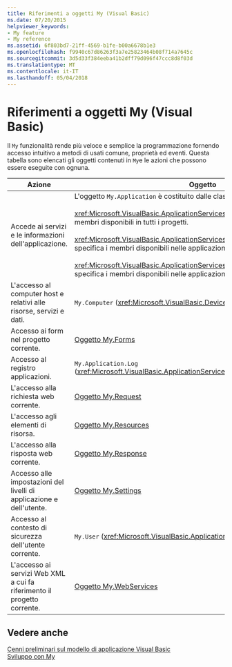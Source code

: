```yaml
---
title: Riferimenti a oggetti My (Visual Basic)
ms.date: 07/20/2015
helpviewer_keywords:
- My feature
- My reference
ms.assetid: 6f803bd7-21ff-4569-b1fe-b00a6678b1e3
ms.openlocfilehash: f9940c67d86263f3a7e25823464b08f714a7645c
ms.sourcegitcommit: 3d5d33f384eeba41b2dff79d096f47ccc8d8f03d
ms.translationtype: MT
ms.contentlocale: it-IT
ms.lasthandoff: 05/04/2018
---
```

# <a name="my-reference-visual-basic"></a>Riferimenti a oggetti My (Visual Basic)
Il `My` funzionalità rende più veloce e semplice la programmazione fornendo accesso intuitivo a metodi di usati comune, proprietà ed eventi. Questa tabella sono elencati gli oggetti contenuti in `My`e le azioni che possono essere eseguite con ognuna.  
  
|**Azione**|**Oggetto**|  
|----------------|----------------|  
|Accede ai servizi e le informazioni dell'applicazione.|L'oggetto `My.Application` è costituito dalle classi seguenti:<br /><br /> <xref:Microsoft.VisualBasic.ApplicationServices.ApplicationBase> specifica i membri disponibili in tutti i progetti.<br /><br /> <xref:Microsoft.VisualBasic.ApplicationServices.WindowsFormsApplicationBase> specifica i membri disponibili nelle applicazioni Windows Form.<br /><br /> <xref:Microsoft.VisualBasic.ApplicationServices.ConsoleApplicationBase> specifica i membri disponibili nelle applicazioni console.|  
|L'accesso al computer host e relativi alle risorse, servizi e dati.|`My.Computer` (<xref:Microsoft.VisualBasic.Devices.Computer>)|  
|Accesso ai form nel progetto corrente.|[Oggetto My.Forms](../../../visual-basic/language-reference/objects/my-forms-object.md)|  
|Accesso al registro applicazioni.|`My.Application.Log` (<xref:Microsoft.VisualBasic.ApplicationServices.ApplicationBase.Log%2A>)|  
|L'accesso alla richiesta web corrente.|[Oggetto My.Request](../../../visual-basic/language-reference/objects/my-request-object.md)|  
|L'accesso agli elementi di risorsa.|[Oggetto My.Resources](../../../visual-basic/language-reference/objects/my-resources-object.md)|  
|L'accesso alla risposta web corrente.|[Oggetto My.Response](../../../visual-basic/language-reference/objects/my-response-object.md)|  
|Accesso alle impostazioni del livelli di applicazione e dell'utente.|[Oggetto My.Settings](../../../visual-basic/language-reference/objects/my-settings-object.md)|  
|Accesso al contesto di sicurezza dell'utente corrente.|`My.User` (<xref:Microsoft.VisualBasic.ApplicationServices.User>)|  
|L'accesso ai servizi Web XML a cui fa riferimento il progetto corrente.|[Oggetto My.WebServices](../../../visual-basic/language-reference/objects/my-webservices-object.md)|  
  
## <a name="see-also"></a>Vedere anche  
 [Cenni preliminari sul modello di applicazione Visual Basic](../../../visual-basic/developing-apps/development-with-my/overview-of-the-visual-basic-application-model.md)  
 [Sviluppo con My](../../../visual-basic/developing-apps/development-with-my/index.md)
